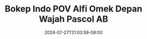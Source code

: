 --- 
title: "Bokep Indo POV Alfi Omek Depan Wajah Pascol  AB"
description: "download bokep Bokep Indo POV Alfi Omek Depan Wajah Pascol  AB twitter full vidio terbaru"
date: 2024-07-27T21:03:59-08:00
file_code: "zk6ljs4zs06b"
draft: false
cover: "n6wqt4khpttiiz9n.jpg"
tags: ["Bokep", "Indo", "POV", "Alfi", "Omek", "Depan", "Wajah", "Pascol", "bokep-indo", "bokep-viral", "bokep-ig"]
length: 645
fld_id: "1235734"
foldername: "alvi tobrut"
categories: ["alvi tobrut"]
views: 133
---